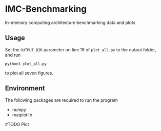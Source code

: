 # IMC-Benchmarking
In-memory computing architecture benchmarking data and plots.


## Usage
Set the `OUTPUT_DIR` parameter on line 19 of `plot_all.py` to the output folder, and run
``` 
python3 plot_all.py
```
to plot all seven figures.

## Environment
The following packages are required to run the program
* numpy
* matplotlib

#TODO Plot


